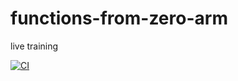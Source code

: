 # functions-from-zero-arm
live training


[![CI](https://github.com/ArmandoReyesRepo/functions-from-zero-arm/actions/workflows/main.yml/badge.svg)](https://github.com/ArmandoReyesRepo/functions-from-zero-arm/actions/workflows/main.yml)



